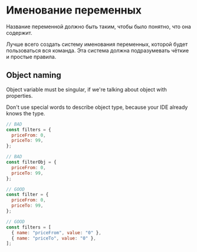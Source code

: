 # Именование переменных

Название переменной должно быть таким, чтобы было понятно, что она содержит.

Лучше всего создать систему именования переменных, которой будет пользоваться вся команда. Эта система должна подразумевать чёткие и простые правила.

## Object naming

Object variable must be singular, if we're talking about object with properties.

Don't use special words to describe object type, because your IDE already knows the type.

```js
// BAD
const filters = {
  priceFrom: 0,
  priceTo: 99,
};

// BAD
const filterObj = {
  priceFrom: 0,
  priceTo: 99,
};

// GOOD
const filter = {
  priceFrom: 0,
  priceTo: 99,
};

// GOOD
const filters = [
  { name: "priceFrom", value: "0" },
  { name: "priceTo", value: "0" },
];
```
